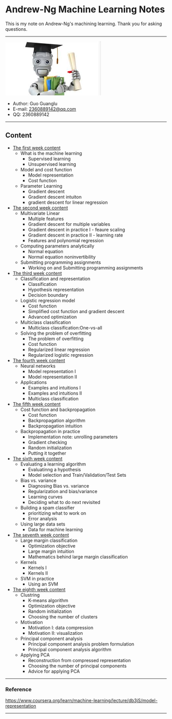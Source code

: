 # Andrew-Ng Machine Learning Notes  
This is my note on Andrew-Ng's machining learning. Thank you for asking questions.

***
[![](/picture/the_first_week/fig_ML.jpg)][Andrew-Ng-coursera]  
- Author: Guo Guanglu  
- E-mail: 2360889142@qq.com
- QQ: 2360889142  

***
## Content  
* [The first week content](the_first_week.md)
	* What is the machine learning
		* Supervised learning  
		* Unsupervised learning  
	* Model and cost function
		* Model representation
		* Cost function  
	* Parameter Learning
		* Gradient descent
		* Gradient descent intuiton
		* gradient descent for linear regression
* [The second week content](the_second_week.md)  
	* Multivariate Linear  
		* Multiple features  
		* Gradient descent for multiple variables  
		* Gradient descent in practice I - feaure scaling  
		* Gradient descent in practice II - learning rate  
		* Features and polynomial regression  
	* Computing parameters analytically  
		* Normal equation  
		* Normal equation noninvertibility  
	* Submitting programming assignments
		* Working on and Submitting programming assignments  
* [The third week content](the_third_week.md)  
	* Classification and representation  
		* Classification  
		* Hypothesis representation  
		* Decision boundary  
	* Logistic regression model  
		* Cost function  
		* Simplified cost function and gradient descent  
		* Advanced optimization  
	* Multiclass classification  
		* Multiclass classification:One-vs-all  
	* Solving the problem of overfitting  
		* The problem of overfitting  
		* Cost function  
		* Regularized linear regression  
		* Regularized logistic regression  
* [The fourth week content](the_fourth_week.md)  
	* Neural networks  
		* Model representation I  
		* Model representation II  
	* Applications  
		* Examples and intuitions I  
		* Examples and intuitions II  
		* Multiclass classification  
* [The fifth week content](the_fifth_week.md)  
	* Cost function and backpropagation  
		* Cost function  
		* Backpropagation algorithm  
		* Backpropagation intuition  
	* Backpropagation in practice  
		* Implementation note: unrolling parameters  
		* Gradient checking  
		* Random initialization  
		* Putting it together  
* [The sixth week content](the_sixth_week.md)  
	* Evaluating a learning algorithm  
		* Evaluatinng a hypothesis  
		* Model selection and Train/Validation/Test Sets  
	* Bias vs. variance  
		* Diagnosing Bias vs. variance  
		* Regularization and bias/variance  
		* Learning curves  
		* Deciding what to do next revisited  
	* Building a spam classifier  
		* prioritizing what to work on  
		* Error analysis  
	* Using large data sets  
		* Data for machine learning  
* [The seventh week content](the_seventh_week.md)  
	* Large margin classification  
		* Optimization objective  
		* Large margin intuition  
		* Mathematics behind large margin classification  
	* Kernels  
		* Kernels I  
		* Kernels II  
	* SVM in practice  
		* Using an SVM  
* [The eighth week content](the_eighth_week.md)  
	* Clustring  
		* K-means algorithm  
		* Optimization objective  
		* Random initialization  
		* Choosing the number of clusters  
	* Motivation  
		* Motivation I: data compression  
		* Motivation II: visualization  
	* Principal component analysis  
		* Principal component analysis problem formulation  
		* Principal component analysis algorithm  
	* Applying PCA  
		* Reconstruction from compressed representation  
		* Choosing the number of principal components  
		* Advice for applying PCA  
		
		

		
		
		


**********
### Reference  
https://www.coursera.org/learn/machine-learning/lecture/db3jS/model-representation  

---------------------------------------------------------
[Andrew-Ng-coursera]:https://www.coursera.org/learn/machine-learning/lecture/db3jS/model-representation "Andrew Ng coursera"


